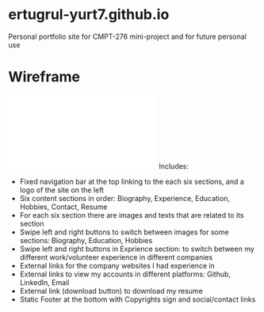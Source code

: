 # ertugrul-yurt7.github.io
Personal portfolio site for CMPT-276 mini-project and for future personal use

# Wireframe 
![Wireframe file](wireframe.pdf)
Includes:
- Fixed navigation bar at the top linking to the each six sections, and a logo of the site on the left
- Six content sections in order: Biography, Experience, Education, Hobbies, Contact, Resume
- For each six section there are images and texts that are related to its section
- Swipe left and right buttons to switch between images for some sections: Biography, Education, Hobbies
- Swipe left and right buttons in Exprience section: to switch between my different work/volunteer experience in different companies
- External links for the company websites I had experience in
- External links to view my accounts in different platforms: Github, LinkedIn, Email
- External link (download button) to download my resume
- Static Footer at the bottom with Copyrights sign and social/contact links

